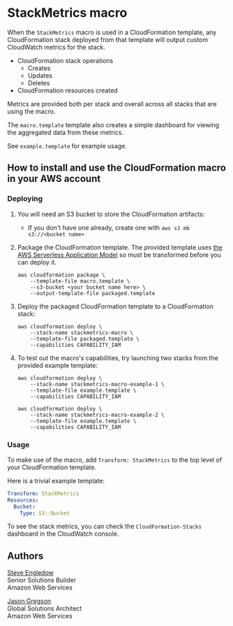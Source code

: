 # StackMetrics macro

When the `StackMetrics` macro is used in a CloudFormation template, any CloudFormation stack deployed from that template will output custom CloudWatch metrics for the stack.

* CloudFormation stack operations
    * Creates
    * Updates
    * Deletes
* CloudFormation resources created

Metrics are provided both per stack and overall across all stacks that are using the macro.

The `macro.template` template also creates a simple dashboard for viewing the aggregated data from these metrics.

See `example.template` for example usage.

## How to install and use the CloudFormation macro in your AWS account

### Deploying

1. You will need an S3 bucket to store the CloudFormation artifacts:
    * If you don't have one already, create one with `aws s3 mb s3://<bucket name>`

2. Package the CloudFormation template. The provided template uses [the AWS Serverless Application Model](https://aws.amazon.com/about-aws/whats-new/2016/11/introducing-the-aws-serverless-application-model/) so must be transformed before you can deploy it.

    ```shell
    aws cloudformation package \
        --template-file macro.template \
        --s3-bucket <your bucket name here> \
        --output-template-file packaged.template
    ```

3. Deploy the packaged CloudFormation template to a CloudFormation stack:

    ```shell
    aws cloudformation deploy \
        --stack-name stackmetrics-macro \
        --template-file packaged.template \
        --capabilities CAPABILITY_IAM
    ```

4. To test out the macro's capabilities, try launching two stacks from the provided example template:

    ```shell
    aws cloudformation deploy \
        --stack-name stackmetrics-macro-example-1 \
        --template-file example.template \
        --capabilities CAPABILITY_IAM

    aws cloudformation deploy \
        --stack-name stackmetrics-macro-example-2 \
        --template-file example.template \
        --capabilities CAPABILITY_IAM
    ```

### Usage

To make use of the macro, add `Transform: StackMetrics` to the top level of your CloudFormation template.

Here is a trivial example template:

```yaml
Transform: StackMetrics
Resources:
  Bucket:
    Type: S3::Bucket
```

To see the stack metrics, you can check the `CloudFormation-Stacks` dashboard in the CloudWatch console.

## Authors

[Steve Engledow](https://linkedin.com/in/stilvoid)  
Senior Solutions Builder  
Amazon Web Services

[Jason Gregson](https://linkedin.com/in/jgregson)  
Global Solutions Architect  
Amazon Web Services
